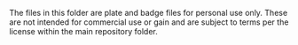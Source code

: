 The files in this folder are plate and badge files for personal use only. These are not intended for commercial use or gain and are subject to terms per the license within the main repository folder. 
